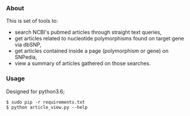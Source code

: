 ### About

This is set of tools to:
 - search NCBI's pubmed articles through straight text queries,
 - get articles related to nucleotide polymorphisms found on target gene via dbSNP,
 - get articles contained inside a page (polymorphism or gene) on SNPedia,
 - view a summary of articles gathered on those searches.


### Usage

Designed for python3.6;

```
$ sudo pip -r requirements.txt
$ python article_view.py --help
```
